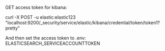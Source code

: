 GET access token for kibana:

curl -X POST -u elastic:elastic123 "localhost:9200/\_security/service/elastic/kibana/credential/token/token1?pretty"

And then set the access token to .env: ELASTICSEARCH_SERVICEACCOUNTTOKEN
